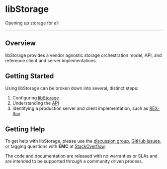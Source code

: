 # libStorage

Opening up storage for all

---

## Overview
libStorage provides a vendor agnostic storage orchestration model,
API, and reference client and server implementations.

## Getting Started
Using libStorage can be broken down into several, distinct steps:

1. Configuring [libStorage](./user-guide/config.md)
2. Understanding the [API](http://docs.libstorage.apiary.io)
3. Identifying a production server and client implementation, such as
   [REX-Ray](https://rexray.rtfd.org)

## Getting Help
To get help with libStorage, please use the
[discussion group](https://groups.google.com/forum/#!forum/emccode-users),
[GitHub issues](https://github.com/emccode/libstorage/issues), or tagging
questions with **EMC** at [StackOverflow](https://stackoverflow.com).

The code and documentation are released with no warranties or SLAs and are
intended to be supported through a community driven process.
